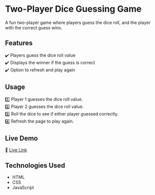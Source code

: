# Two-Player Dice Guessing Game  
A fun two-player game where players guess the dice roll, and the player with the correct guess wins.  

## Features  
✔️ Players guess the dice roll value  
✔️ Displays the winner if the guess is correct  
✔️ Option to refresh and play again  

## Usage  
1️⃣ Player 1 guesses the dice roll value.  
2️⃣ Player 2 guesses the dice roll value.  
3️⃣ Roll the dice to see if either player guessed correctly.  
4️⃣ Refresh the page to play again.  

## Live Demo  
🔗 [Live Link](https://aadhiprince.github.io/dice-game/)

## Technologies Used  
- HTML  
- CSS  
- JavaScript
